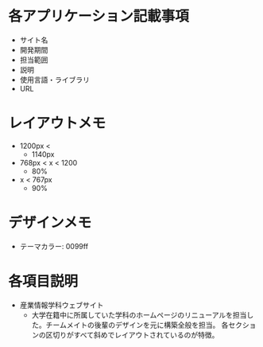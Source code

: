 # 各アプリケーション記載事項

- サイト名
- 開発期間
- 担当範囲
- 説明
- 使用言語・ライブラリ
- URL

# レイアウトメモ

- 1200px <
    - 1140px
- 768px < x < 1200
    - 80%
- x < 767px
    - 90%

# デザインメモ
- テーマカラー: 0099ff
# 各項目説明

- 産業情報学科ウェブサイト
    - 大学在籍中に所属していた学科のホームページのリニューアルを担当した。チームメイトの後輩のデザインを元に構築全般を担当。
    各セクションの区切りがすべて斜めでレイアウトされているのが特徴。